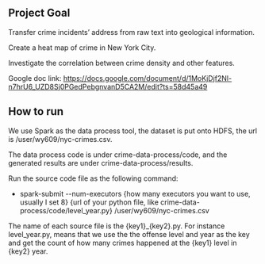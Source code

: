## Project Goal

Transfer crime incidents’ address from raw text into geological information.

Create a heat map of crime in New York City.

Investigate the correlation between crime density and other features.

Google doc link: https://docs.google.com/document/d/1MoKjDjf2Nl-n7hrU6_UZD8Sj0PGedPebgnvanD5CA2M/edit?ts=58d45a49

## How to run

We use Spark as the data process tool, the dataset is put onto HDFS, the url is /user/wy609/nyc-crimes.csv. 

The data process code is under crime-data-process/code, and the generated results are under crime-data-process/results.

Run the source code file as the following command:

- spark-submit --num-executors {how many executors you want to use, usually I set 8} {url of your python file, like crime-data-process/code/level_year.py} /user/wy609/nyc-crimes.csv

The name of each source file is the {key1}_{key2}.py. For instance level_year.py, means that we use the the offense level and year as the key and get the count of how many crimes happened at the {key1} level in {key2} year.
